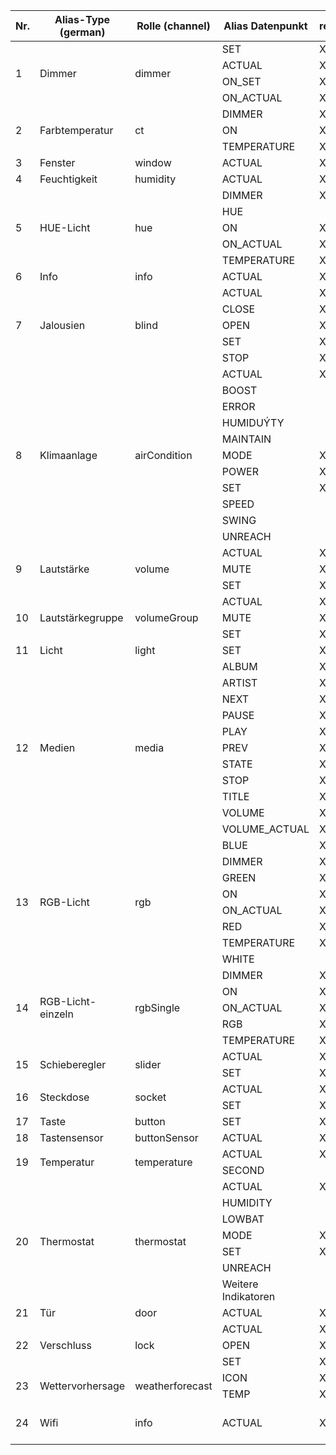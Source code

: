 <table>
<thead>
  <tr>
    <th background-color="666666">Nr.</th>
    <th>Alias-Type (german)</th>
    <th>Rolle (channel)</th>
    <th>Alias Datenpunkt</th>
    <th>required</th>
    <th>Datentyp</th>
    <th>Rolle (state)</th>
    <th>Datenpunkt (typisch)</th>
  </tr>
</thead>
<tbody>
  <tr>
    <td rowspan="4">1</td>
    <td rowspan="4">Dimmer</td>
    <td rowspan="4">dimmer</td>
    <td>SET</td>
    <td>X</td>
    <td>number</td>
    <td>level.dimmer</td>
    <td>Level/Brightness</td>
  </tr>
  <tr>
    <td>ACTUAL</td>
    <td>X</td>
    <td>number</td>
    <td>value.dimmer</td>
    <td>Level/Brightness</td>
  </tr>
  <tr>
    <td>ON_SET</td>
    <td>X</td>
    <td>boolean</td>
    <td>switch.light</td>
    <td>On/Switch/Power (Tasmota)</td>
  </tr>
  <tr>
    <td>ON_ACTUAL</td>
    <td>X</td>
    <td>boolean</td>
    <td>switch.light</td>
    <td>On/Switch/Power (Tasmota)</td>
  </tr>
  <tr>
    <td rowspan="3">2</td>
    <td rowspan="3">Farbtemperatur</td>
    <td rowspan="3">ct</td>
    <td>DIMMER</td>
    <td>X</td>
    <td>number</td>
    <td>level.dimmer</td>
    <td>Level/Brightness</td>
  </tr>
  <tr>
    <td>ON</td>
    <td>X</td>
    <td>boolean</td>
    <td></td>
    <td>On/Switch/Power (Tasmota)</td>
  </tr>
  <tr>
    <td>TEMPERATURE</td>
    <td>X</td>
    <td>number</td>
    <td>level.color.temperature</td>
    <td>Level/Color</td>
  </tr>
  <tr>
    <td>3</td>
    <td>Fenster</td>
    <td>window</td>
    <td>ACTUAL</td>
    <td>X</td>
    <td>boolean</td>
    <td>sensor.window</td>
    <td>Open</td>
  </tr>
  <tr>
    <td>4</td>
    <td>Feuchtigkeit</td>
    <td>humidity</td>
    <td>ACTUAL</td>
    <td>X</td>
    <td>number</td>
    <td>value.humidity</td>
    <td>Humidity</td>
  </tr>
  <tr>
    <td rowspan="5">5</td>
    <td rowspan="5">HUE-Licht</td>
    <td rowspan="5">hue</td>
    <td>DIMMER</td>
    <td>X</td>
    <td>number</td>
    <td>level.dimmer</td>
    <td>Level/Brightness</td>
  </tr>
  <tr>
    <td>HUE</td>
    <td></td>
    <td>number</td>
    <td>level.color.hue</td>
    <td>Hue</td>
  </tr>
  <tr>
    <td>ON</td>
    <td>X</td>
    <td>boolean</td>
    <td>switch.light</td>
    <td>On/Switch/Power (Tasmota)</td>
  </tr>
  <tr>
    <td>ON_ACTUAL</td>
    <td>X</td>
    <td>boolean</td>
    <td>state.light</td>
    <td>On/Switch/Power (Tasmota)</td>
  </tr>
  <tr>
    <td>TEMPERATURE</td>
    <td>X</td>
    <td>number</td>
    <td>level.color.temperature</td>
    <td>Level/Color</td>
  </tr>
  <tr>
    <td>6</td>
    <td>Info</td>
    <td>info</td>
    <td>ACTUAL</td>
    <td>X</td>
    <td>string</td>
    <td>state</td>
    <td>Alle Werte</td>
  </tr>
  <tr>
    <td rowspan="5">7</td>
    <td rowspan="5">Jalousien</td>
    <td rowspan="5">blind</td>
    <td>ACTUAL</td>
    <td>X</td>
    <td>number</td>
    <td>value.blind</td>
    <td></td>
  </tr>
  <tr>
    <td>CLOSE</td>
    <td>X</td>
    <td>boolean</td>
    <td>button.close.blind</td>
    <td></td>
  </tr>
  <tr>
    <td>OPEN</td>
    <td>X</td>
    <td>boolean</td>
    <td>button.open.blind</td>
    <td></td>
  </tr>
  <tr>
    <td>SET</td>
    <td>X</td>
    <td>number</td>
    <td>level.blind</td>
    <td></td>
  </tr>
  <tr>
    <td>STOP</td>
    <td>X</td>
    <td>boolean</td>
    <td>button.stop.blind</td>
    <td></td>
  </tr>
  <tr>
    <td rowspan="11">8</td>
    <td rowspan="11">Klimaanlage</td>
    <td rowspan="11">airCondition</td>
    <td>ACTUAL</td>
    <td>X</td>
    <td>number</td>
    <td>value.temperature</td>
    <td></td>
  </tr>
  <tr>
    <td>BOOST</td>
    <td></td>
    <td>boolean</td>
    <td>switch.boost</td>
    <td></td>
  </tr>
  <tr>
    <td>ERROR</td>
    <td></td>
    <td>boolean</td>
    <td>indicator.error</td>
    <td></td>
  </tr>
  <tr>
    <td>HUMIDUÝTY</td>
    <td></td>
    <td>number</td>
    <td>value.humidity</td>
    <td></td>
  </tr>
  <tr>
    <td>MAINTAIN</td>
    <td></td>
    <td>boolean</td>
    <td>indicator.maintainance</td>
    <td></td>
  </tr>
  <tr>
    <td>MODE</td>
    <td>X</td>
    <td>number</td>
    <td>level.mode.aircondition</td>
    <td></td>
  </tr>
  <tr>
    <td>POWER</td>
    <td>X</td>
    <td>boolean</td>
    <td>state</td>
    <td></td>
  </tr>
  <tr>
    <td>SET</td>
    <td>X</td>
    <td>number</td>
    <td>level.temperatur</td>
    <td></td>
  </tr>
  <tr>
    <td>SPEED</td>
    <td></td>
    <td>number</td>
    <td>level.mode.fan</td>
    <td></td>
  </tr>
  <tr>
    <td>SWING</td>
    <td></td>
    <td>boolean</td>
    <td>sitch.mode.swing</td>
    <td></td>
  </tr>
  <tr>
    <td>UNREACH</td>
    <td></td>
    <td>boolean</td>
    <td>indicator.maintainance</td>
    <td></td>
  </tr>
  <tr>
    <td rowspan="3">9</td>
    <td rowspan="3">Lautstärke</td>
    <td rowspan="3">volume</td>
    <td>ACTUAL</td>
    <td>X</td>
    <td>number</td>
    <td>value.volume</td>
    <td>alexa2.0╔.Player.volume</td>
  </tr>
  <tr>
    <td>MUTE</td>
    <td>X</td>
    <td>boolean</td>
    <td>media.mute</td>
    <td>alexa2.0╔.Player.muted</td>
  </tr>
  <tr>
    <td>SET</td>
    <td>X</td>
    <td>number</td>
    <td>level.volume</td>
    <td>alexa2.0╔.Player.volume</td>
  </tr>
  <tr>
    <td rowspan="3">10</td>
    <td rowspan="3">Lautstärkegruppe</td>
    <td rowspan="3">volumeGroup</td>
    <td>ACTUAL</td>
    <td>X</td>
    <td>number</td>
    <td>value.volume</td>
    <td></td>
  </tr>
  <tr>
    <td>MUTE</td>
    <td>X</td>
    <td>boolean</td>
    <td>media.mute</td>
    <td></td>
  </tr>
  <tr>
    <td>SET</td>
    <td>X</td>
    <td>number</td>
    <td>level.volume</td>
    <td></td>
  </tr>
  <tr>
    <td>11</td>
    <td>Licht</td>
    <td>light</td>
    <td>SET</td>
    <td>X</td>
    <td>boolean</td>
    <td>switch.light</td>
    <td>On/Switch/Power (Tasmota)</td>
  </tr>
  <tr>
    <td rowspan="11">12</td>
    <td rowspan="11">Medien</td>
    <td rowspan="11">media</td>
    <td>ALBUM</td>
    <td>X</td>
    <td>string</td>
    <td>media.album</td>
    <td>alexa2.0.Player.currentAlbum</td>
  </tr>
  <tr>
    <td>ARTIST</td>
    <td>X</td>
    <td>string</td>
    <td>media.artist</td>
    <td>alexa2.0.Player.currentArtist</td>
  </tr>
  <tr>
    <td>NEXT</td>
    <td>X</td>
    <td>boolean</td>
    <td>button.next</td>
    <td>alexa2.0.Player.controlNext</td>
  </tr>
  <tr>
    <td>PAUSE</td>
    <td>X</td>
    <td>boolean</td>
    <td>button.pause</td>
    <td>alexa2.0.Player.controlPause</td>
  </tr>
  <tr>
    <td>PLAY</td>
    <td>X</td>
    <td>boolean</td>
    <td>button.play</td>
    <td>alexa2.0.Player.controlPlay</td>
  </tr>
  <tr>
    <td>PREV</td>
    <td>X</td>
    <td>boolean</td>
    <td>button.prev</td>
    <td>alexa2.0.Player.controlPrevious</td>
  </tr>
  <tr>
    <td>STATE</td>
    <td>X</td>
    <td>boolean</td>
    <td>media.state</td>
    <td>alexa2.0.Player.currentState</td>
  </tr>
  <tr>
    <td>STOP</td>
    <td>X</td>
    <td>boolean</td>
    <td>button.stop</td>
    <td>alexa2.0.Commands.deviceStop</td>
  </tr>
  <tr>
    <td>TITLE</td>
    <td>X</td>
    <td>string</td>
    <td>media.title</td>
    <td>alexa2.0.Player.currentTitle</td>
  </tr>
  <tr>
    <td>VOLUME</td>
    <td>X</td>
    <td>number</td>
    <td>level.volume</td>
    <td>alexa2.0.Player.volume</td>
  </tr>
  <tr>
    <td>VOLUME_ACTUAL</td>
    <td>X</td>
    <td>number</td>
    <td>value.volume</td>
    <td>alexa2.0.Player.volume</td>
  </tr>
  <tr>
    <td rowspan="8">13</td>
    <td rowspan="8">RGB-Licht</td>
    <td rowspan="8">rgb</td>
    <td>BLUE</td>
    <td>X</td>
    <td>number</td>
    <td>level.color.blue</td>
    <td></td>
  </tr>
  <tr>
    <td>DIMMER</td>
    <td>X</td>
    <td>number</td>
    <td>level.dimmer</td>
    <td></td>
  </tr>
  <tr>
    <td>GREEN</td>
    <td>X</td>
    <td>number</td>
    <td>level.color.green</td>
    <td></td>
  </tr>
  <tr>
    <td>ON</td>
    <td>X</td>
    <td>boolean</td>
    <td>switch.light</td>
    <td></td>
  </tr>
  <tr>
    <td>ON_ACTUAL</td>
    <td>X</td>
    <td>boolean</td>
    <td>state.light</td>
    <td></td>
  </tr>
  <tr>
    <td>RED</td>
    <td>X</td>
    <td>number</td>
    <td>level.color.red</td>
    <td></td>
  </tr>
  <tr>
    <td>TEMPERATURE</td>
    <td>X</td>
    <td>number</td>
    <td>level.color.temperature</td>
    <td></td>
  </tr>
  <tr>
    <td>WHITE</td>
    <td></td>
    <td>number</td>
    <td>level.color.white</td>
    <td></td>
  </tr>
  <tr>
    <td rowspan="5">14</td>
    <td rowspan="5">RGB-Licht-einzeln</td>
    <td rowspan="5">rgbSingle</td>
    <td>DIMMER</td>
    <td>X</td>
    <td>number</td>
    <td>level.dimmer</td>
    <td></td>
  </tr>
  <tr>
    <td>ON</td>
    <td>X</td>
    <td>boolean</td>
    <td>switch.light</td>
    <td></td>
  </tr>
  <tr>
    <td>ON_ACTUAL</td>
    <td>X</td>
    <td>boolean</td>
    <td>state.light</td>
    <td></td>
  </tr>
  <tr>
    <td>RGB</td>
    <td>X</td>
    <td>string</td>
    <td>level.color.rgb</td>
    <td>HEX Color like #da43ff</td>
  </tr>
  <tr>
    <td>TEMPERATURE</td>
    <td>X</td>
    <td>number</td>
    <td>level.color.temperature</td>
    <td></td>
  </tr>
  <tr>
    <td rowspan="2">15</td>
    <td rowspan="2">Schieberegler</td>
    <td rowspan="2">slider</td>
    <td>ACTUAL</td>
    <td>X</td>
    <td>number</td>
    <td>value</td>
    <td></td>
  </tr>
  <tr>
    <td>SET</td>
    <td>X</td>
    <td>number</td>
    <td>level</td>
    <td></td>
  </tr>
  <tr>
    <td rowspan="2">16</td>
    <td rowspan="2">Steckdose</td>
    <td rowspan="2">socket</td>
    <td>ACTUAL</td>
    <td>X</td>
    <td>boolean</td>
    <td>switch</td>
    <td></td>
  </tr>
  <tr>
    <td>SET</td>
    <td>X</td>
    <td>boolean</td>
    <td>switch</td>
    <td></td>
  </tr>
  <tr>
    <td>17</td>
    <td>Taste</td>
    <td>button</td>
    <td>SET</td>
    <td>X</td>
    <td>boolean</td>
    <td>button</td>
    <td></td>
  </tr>
  <tr>
    <td>18</td>
    <td>Tastensensor</td>
    <td>buttonSensor</td>
    <td>ACTUAL</td>
    <td>X</td>
    <td>boolean</td>
    <td>state</td>
    <td></td>
  </tr>
  <tr>
    <td rowspan="2">19</td>
    <td rowspan="2">Temperatur</td>
    <td rowspan="2">temperature</td>
    <td>ACTUAL</td>
    <td>X</td>
    <td>number</td>
    <td>value.temperature</td>
    <td></td>
  </tr>
  <tr>
    <td>SECOND</td>
    <td></td>
    <td>number</td>
    <td>value.humidity</td>
    <td></td>
  </tr>
  <tr>
    <td rowspan="7">20</td>
    <td rowspan="7">Thermostat</td>
    <td rowspan="7">thermostat</td>
    <td>ACTUAL</td>
    <td>X</td>
    <td>number</td>
    <td>value.temperature</td>
    <td></td>
  </tr>
  <tr>
    <td>HUMIDITY</td>
    <td></td>
    <td>number</td>
    <td>value.humidity</td>
    <td></td>
  </tr>
  <tr>
    <td>LOWBAT</td>
    <td></td>
    <td>boolean</td>
    <td>indicator.maintainance</td>
    <td></td>
  </tr>
  <tr>
    <td>MODE</td>
    <td>X</td>
    <td>number</td>
    <td>level.mode.thermostat</td>
    <td></td>
  </tr>
  <tr>
    <td>SET</td>
    <td>X</td>
    <td>number</td>
    <td>level.temperature</td>
    <td></td>
  </tr>
  <tr>
    <td>UNREACH</td>
    <td></td>
    <td>boolean</td>
    <td>indicator.maintainance</td>
    <td></td>
  </tr>
  <tr>
    <td>Weitere Indikatoren</td>
    <td></td>
    <td>boolean</td>
    <td></td>
    <td></td>
  </tr>
  <tr>
    <td>21</td>
    <td>Tür</td>
    <td>door</td>
    <td>ACTUAL</td>
    <td>X</td>
    <td>boolean</td>
    <td>sensor.door</td>
    <td>Open</td>
  </tr>
  <tr>
    <td rowspan="3">22</td>
    <td rowspan="3">Verschluss</td>
    <td rowspan="3">lock</td>
    <td>ACTUAL</td>
    <td>X</td>
    <td>boolean</td>
    <td>state</td>
    <td></td>
  </tr>
  <tr>
    <td>OPEN</td>
    <td>X</td>
    <td>boolean</td>
    <td>button</td>
    <td></td>
  </tr>
  <tr>
    <td>SET</td>
    <td>X</td>
    <td>boolean</td>
    <td>switch.lock</td>
    <td></td>
  </tr>
  <tr>
    <td rowspan="2">23</td>
    <td rowspan="2">Wettervorhersage</td>
    <td rowspan="2">weatherforecast</td>
    <td>ICON</td>
    <td>X</td>
    <td>number</td>
    <td>weather.icon.forecast.0</td>
    <td>accuweather.0.Current.WeatherIcon</td>
  </tr>
  <tr>
    <td>TEMP</td>
    <td>X</td>
    <td>number</td>
    <td>value.temperature.forecast.0</td>
    <td>accuweather.0.Current.Temperature</td>
  </tr>
  <tr>
    <td>24</td>
    <td>Wifi</td>
    <td>info</td>
    <td>ACTUAL</td>
    <td>X</td>
    <td>string</td>
    <td>state</td>
    <td>Example 0_userdata.0.Datapoint: "WIFI:T:WPA;S:Test-SSID-Guest;P:guestaccess;H:;"</td>
  </tr>
</tbody>
</table>
